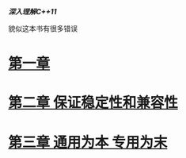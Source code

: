 ___深入理解C++11___

貌似这本书有很多错误

#  [第一章](./sections/section_1.md)    
#  [第二章 保证稳定性和兼容性](./sections/section_2.md)      
#  [第三章 通用为本 专用为末](./sections/section_3.md)      

